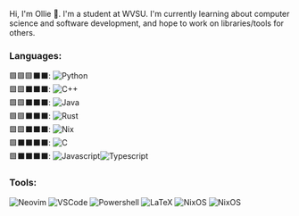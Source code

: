Hi, I'm Ollie 👋. I'm a student at WVSU. I'm currently learning about computer science and software development, and hope to work on libraries/tools for others.

### Languages:
🟩🟩🟩⬛⬛: ![Python](https://img.shields.io/badge/Python-FFD43B?&logo=python&logoColor=blue)\
🟩🟩⬛⬛⬛: ![C++](https://img.shields.io/badge/C%2B%2B-00599C?&logo=c%2B%2B&logoColor=white)\
🟩🟩⬛⬛⬛: ![Java](https://img.shields.io/badge/Java-black&logo=java&logoColor=white)\
🟩🟩⬛⬛⬛: ![Rust](https://img.shields.io/badge/Rust-black?&logo=rust&logoColor=#E57324)\
🟩🟩⬛⬛⬛: ![Nix](https://img.shields.io/badge/NixOS-gray?&logo=nixos&logoColor=skyblue) \
🟩⬛⬛⬛⬛: ![C](https://img.shields.io/badge/C-00599C?&logo=c&logoColor=white) \
🟩⬛⬛⬛⬛: ![Javascript](https://img.shields.io/badge/JavaScript-323330?&logo=javascript&logoColor=F7DF1E)![Typescript](https://img.shields.io/badge/TypeScript-007ACC?&logo=typescript&logoColor=white)

### Tools:
![Neovim](https://img.shields.io/badge/NeoVim-%2357A143.svg?&style=for-the-badge&logo=neovim&logoColor=white)
![VSCode](https://img.shields.io/badge/VSCode-0078D4?style=for-the-badge&logo=visualstudiocode&logoColor=white)
![Powershell](https://img.shields.io/badge/Powershell-black?&style=for-the-badge&logo=powershell&logoColor=lightgray)
![LaTeX](https://img.shields.io/badge/LaTeX-47A141?style=for-the-badge&logo=LaTeX&logoColor=white)
![NixOS](https://img.shields.io/badge/NixOS-gray?style=for-the-badge&logo=nixos&logoColor=skyblue)
![NixOS](https://img.shields.io/badge/Typst-00928e?style=for-the-badge&logo=typst&logoColor=black)

<!---
OliverLadoresWVSU/OliverLadoresWVSU is a ✨ special ✨ repository because its `README.md` (this file) appears on your GitHub profile.
You can click the Preview link to take a look at your changes.
--->
